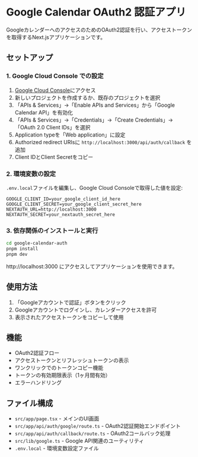 # Google Calendar OAuth2 認証アプリ

GoogleカレンダーへのアクセスのためのOAuth2認証を行い、アクセストークンを取得するNext.jsアプリケーションです。

## セットアップ

### 1. Google Cloud Console での設定

1. [Google Cloud Console](https://console.cloud.google.com/)にアクセス
2. 新しいプロジェクトを作成するか、既存のプロジェクトを選択
3. 「APIs & Services」→「Enable APIs and Services」から「Google Calendar API」を有効化
4. 「APIs & Services」→「Credentials」→「Create Credentials」→「OAuth 2.0 Client IDs」を選択
5. Application typeを「Web application」に設定
6. Authorized redirect URIsに `http://localhost:3000/api/auth/callback` を追加
7. Client IDとClient Secretをコピー

### 2. 環境変数の設定

`.env.local`ファイルを編集し、Google Cloud Consoleで取得した値を設定:

```env
GOOGLE_CLIENT_ID=your_google_client_id_here
GOOGLE_CLIENT_SECRET=your_google_client_secret_here
NEXTAUTH_URL=http://localhost:3000
NEXTAUTH_SECRET=your_nextauth_secret_here
```

### 3. 依存関係のインストールと実行

```bash
cd google-calendar-auth
pnpm install
pnpm dev
```

http://localhost:3000 にアクセスしてアプリケーションを使用できます。

## 使用方法

1. 「Googleアカウントで認証」ボタンをクリック
2. Googleアカウントでログインし、カレンダーアクセスを許可
3. 表示されたアクセストークンをコピーして使用

## 機能

- OAuth2認証フロー
- アクセストークンとリフレッシュトークンの表示
- ワンクリックでのトークンコピー機能
- トークンの有効期限表示（1ヶ月間有効）
- エラーハンドリング

## ファイル構成

- `src/app/page.tsx` - メインのUI画面
- `src/app/api/auth/google/route.ts` - OAuth2認証開始エンドポイント
- `src/app/api/auth/callback/route.ts` - OAuth2コールバック処理
- `src/lib/google.ts` - Google API関連のユーティリティ
- `.env.local` - 環境変数設定ファイル
